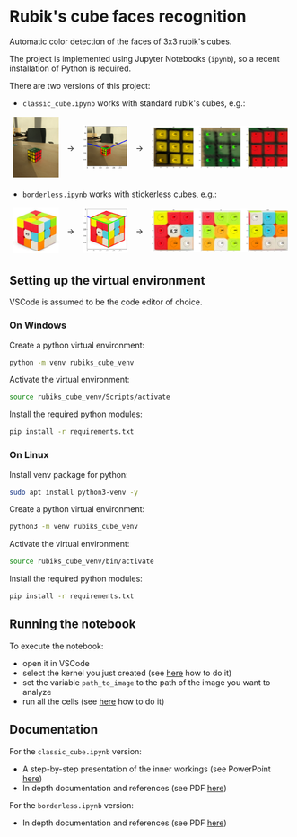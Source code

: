 # Rubik's cube faces recognition
Automatic color detection of the faces of 3x3 rubik's cubes.

The project is implemented using Jupyter Notebooks (`ipynb`), so a recent installation of Python is required.

<style>
table {
    border-collapse: collapse;
}
table, th, td {
   border: none;
}
blockquote {
    border-left: none;
    padding-left: 10px;
}
</style>

There are two versions of this project:
- `classic_cube.ipynb` works with standard rubik's cubes, e.g.:
<table>
<thead>
  <tr>
    <td><img src="Classification/real_cube3.jpg" width="200" /></td>
    <td>→</td>
    <td><img src="Classification/Output/real_cube3_id.png" width="200" /></td>
    <td>→</td>
    <td><img src="Classification/Output/real_cube3_out.png" width="600" /></td>
  </tr>
</thead>
</table>  

- `borderless.ipynb` works with stickerless cubes, e.g.:
<table>
<thead>
  <tr>
    <td><img src="Classification2/border1.jpeg" width="200"/></td>
    <td>→</td>
    <td><img src="Classification2/Output/border1_id.png" width="200" /></td>
    <td>→</td>
    <td><img src="Classification2/Output/border1_out.png" width="600" /></td>
  </tr>
</thead>
</table>


## Setting up the virtual environment

VSCode is assumed to be the code editor of choice.

### On Windows

Create a python virtual environment:
```bash
python -m venv rubiks_cube_venv
```

Activate the virtual environment:
```bash
source rubiks_cube_venv/Scripts/activate
```

Install the required python modules:
```bash
pip install -r requirements.txt
```


### On Linux
Install venv package for python:
```bash
sudo apt install python3-venv -y
```

Create a python virtual environment:
```bash
python3 -m venv rubiks_cube_venv
```

Activate the virtual environment:
```bash
source rubiks_cube_venv/bin/activate
```

Install the required python modules:
```bash
pip install -r requirements.txt
```

## Running the notebook

To execute the notebook:
- open it in VSCode
- select the kernel you just created (see [here](https://code.visualstudio.com/docs/datascience/jupyter-notebooks#_create-or-open-a-jupyter-notebook) how to do it)
- set the variable `path_to_image` to the path of the image you want to analyze
- run all the cells (see [here](https://code.visualstudio.com/docs/datascience/jupyter-notebooks#_running-cells) how to do it)

## Documentation

For the `classic_cube.ipynb` version:
- A step-by-step presentation of the inner workings (see PowerPoint [here](classic_cube_presentation.pdf))
- In depth documentation and references (see PDF [here](classic_cube_documentation.pdf))

For the `borderless.ipynb` version:
- In depth documentation and references (see PDF [here](borderless_documentation.pdf))
